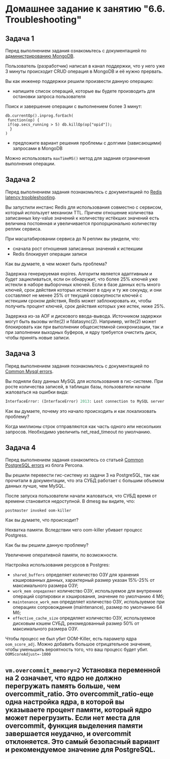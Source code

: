 # Домашнее задание к занятию "6.6. Troubleshooting"

## Задача 1

Перед выполнением задания ознакомьтесь с документацией по [администрированию MongoDB](https://docs.mongodb.com/manual/administration/).

Пользователь (разработчик) написал в канал поддержки, что у него уже 3 минуты происходит CRUD операция в MongoDB и её 
нужно прервать. 

Вы как инженер поддержки решили произвести данную операцию:
- напишите список операций, которые вы будете производить для остановки запроса пользователя

Поиск и завершение операции с выполнением более 3 минут:
```
db.currentOp().inprog.forEach(
 function(op) {
 if(op.secs_running > 5) db.killOp(op["opid"]);
  }
)
```

- предложите вариант решения проблемы с долгими (зависающими) запросами в MongoDB

Можно использовать `maxTimeMS()` метод для задания ограничения выполнения операции.

## Задача 2

Перед выполнением задания познакомьтесь с документацией по [Redis latency troobleshooting](https://redis.io/topics/latency).

Вы запустили инстанс Redis для использования совместно с сервисом, который использует механизм TTL. 
Причем отношение количества записанных key-value значений к количеству истёкших значений есть величина постоянная и
увеличивается пропорционально количеству реплик сервиса. 

При масштабировании сервиса до N реплик вы увидели, что:
- сначала рост отношения записанных значений к истекшим
- Redis блокирует операции записи

Как вы думаете, в чем может быть проблема?

Задержка генерируемая expires.
Алгоритм является адаптивным и будет зацикливаться, если он обнаружит, что более 25% ключей уже истекли в наборе выборочных ключей. 
Если в базе данных есть много ключей, срок действия которых истекает в одну и ту же секунду, и они составляют не менее 25% от текущей совокупности ключей с истекшим сроком действия, Redis может заблокировать их, чтобы получить процент ключей, срок действия которых уже истек, ниже 25%.

Задержка из-за AOF и дискового ввода-вывода.
Источником задержки могут быть вызовы write(2) и fdatasync(2). Например, write(2) может блокировать как при выполнении общесистемной синхронизации, так и при заполнении выходных буферов, и ядру требуется очистить диск, чтобы принять новые записи.

## Задача 3

Перед выполнением задания познакомьтесь с документацией по [Common Mysql errors](https://dev.mysql.com/doc/refman/8.0/en/common-errors.html).

Вы подняли базу данных MySQL для использования в гис-системе. При росте количества записей, в таблицах базы,
пользователи начали жаловаться на ошибки вида:
```python
InterfaceError: (InterfaceError) 2013: Lost connection to MySQL server during query u'SELECT..... '
```

Как вы думаете, почему это начало происходить и как локализовать проблему?

Когда миллионы строк отправляются как часть одного или нескольких запросов. Необходимо увеличить net_read_timeout по умолчанию.

## Задача 4

Перед выполнением задания ознакомтесь со статьей [Common PostgreSQL errors](https://www.percona.com/blog/2020/06/05/10-common-postgresql-errors/) из блога Percona.

Вы решили перевести гис-систему из задачи 3 на PostgreSQL, так как прочитали в документации, что эта СУБД работает с 
большим объемом данных лучше, чем MySQL.

После запуска пользователи начали жаловаться, что СУБД время от времени становится недоступной. В dmesg вы видите, что:

`postmaster invoked oom-killer`

Как вы думаете, что происходит?

Нехватка памяти. Вследствии чего oom-killer убивает процесс Postgress.

Как бы вы решили данную проблему?

Увеличение оперативной памяти, по возможности. 

Настройка использования ресурсов в Postgres:

 - `shared_buffers` определяет количество ОЗУ для хранения кэшированных данных, характерный размер указан 15%-25% от максимального размера ОЗУ;
 - `work_mem определяет` количество ОЗУ, используемое для внутренних операций сортировки и хэширования, значение по умолчанию 4 Мб;
 - `maintenance_work_mem` определяет количество ОЗУ, используемое при операциях сопровождения (maintenance), размер по умолчанию 64 Мб;
 - `effective_cache_size` опредяляет количество ОЗУ, используемое дисковым кэшем СУБД, рекомедованный размер 50% от максимального размера ОЗУ.
 
Чтобы процесс не был убит OOM-Killer, есть параметр ядра `oom_score_adj`. 
Можно добавить большое отрицательное значение, чтобы уменьшить вероятность того, что ваш процесс будет убит.
`OOMScoreAdjust=-1000`

`vm.overcommit_memory=2` Установка переменной на 2 означает, что ядро не должно перегружать память больше, чем overcommit_ratio.
Это overcommit_ratio-еще одна настройка ядра, в которой вы указываете процент памяти, который ядро может перегрузить. 
Если нет места для overcommit, функция выделения памяти завершается неудачно, и overcommit отклоняется.
Это самый безопасный вариант и рекомендуемое значение для PostgreSQL.   
---


